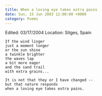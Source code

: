 ```yaml
---
title: When a loving eye takes extra pains
date: Sun, 15 Jun 2003 12:00:00 +0000
category: Poems
---
```


Edited: 03/17/2004
Location: Sitges, Spain

    If the wind linger  
    just a moment longer  
    or the sun shine  
    a twinkle brighter  
    the waves lap  
    a bit more eager  
    and the sand trail  
    with extra grains...

    It is not that they or I have changed --  
    but that nature responds  
    when a loving eye takes extra pains.


